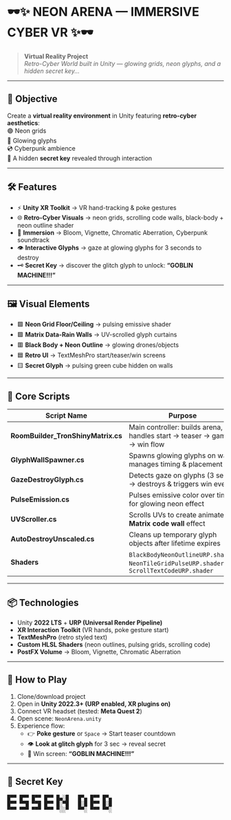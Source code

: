 # 🕶️✨ NEON ARENA — IMMERSIVE CYBER VR ✨🕶️

> **Virtual Reality Project**  
> *Retro-Cyber World built in Unity — glowing grids, neon glyphs, and a hidden secret key...*  

---

## 🎯 Objective
Create a **virtual reality environment** in Unity featuring **retro-cyber aesthetics**:  
🟣 Neon grids  
💠 Glowing glyphs  
💿 Cyberpunk ambience  
👾 A hidden **secret key** revealed through interaction  

---

## 🛠 Features
- ⚡ **Unity XR Toolkit** → VR hand-tracking & poke gestures  
- 🌐 **Retro-Cyber Visuals** → neon grids, scrolling code walls, black-body + neon outline shader  
- 🔮 **Immersion** → Bloom, Vignette, Chromatic Aberration, Cyberpunk soundtrack  
- 👁 **Interactive Glyphs** → gaze at glowing glyphs for 3 seconds to destroy  
- 🗝 **Secret Key** → discover the glitch glyph to unlock: **“GOBLIN MACHINE!!!”**  

---

## 🖼 Visual Elements
- 🟩 **Neon Grid Floor/Ceiling** → pulsing emissive shader  
- 🟪 **Matrix Data-Rain Walls** → UV-scrolled glyph curtains  
- 🟥 **Black Body + Neon Outline** → glowing drones/objects  
- 🟦 **Retro UI** → TextMeshPro start/teaser/win screens  
- 🟨 **Secret Glyph** → pulsing green cube hidden on walls  

---

## 📜 Core Scripts

| Script Name                | Purpose                                                                 |
|-----------------------------|-------------------------------------------------------------------------|
| **RoomBuilder_TronShinyMatrix.cs** | Main controller: builds arena, handles start → teaser → game → win flow |
| **GlyphWallSpawner.cs**     | Spawns glowing glyphs on walls, manages timing & placement              |
| **GazeDestroyGlyph.cs**     | Detects gaze on glyphs (3 sec) → destroys & triggers win event          |
| **PulseEmission.cs**        | Pulses emissive color over time for glowing neon effect                 |
| **UVScroller.cs**           | Scrolls UVs to create animated **Matrix code wall** effect              |
| **AutoDestroyUnscaled.cs**  | Cleans up temporary glyph objects after lifetime expires                 |
| **Shaders**                 | `BlackBodyNeonOutlineURP.shader`, `NeonTileGridPulseURP.shader`, `ScrollTextCodeURP.shader` |

---

## 📦 Technologies
- Unity **2022 LTS** + **URP (Universal Render Pipeline)**  
- **XR Interaction Toolkit** (VR hands, poke gesture start)  
- **TextMeshPro** (retro styled text)  
- **Custom HLSL Shaders** (neon outlines, pulsing grids, scrolling code)  
- **PostFX Volume** → Bloom, Vignette, Chromatic Aberration  

---

## 🚀 How to Play
1. Clone/download project  
2. Open in **Unity 2022.3+ (URP enabled, XR plugins on)**  
3. Connect VR headset (tested: **Meta Quest 2**)  
4. Open scene: `NeonArena.unity`  
5. Experience flow:  
   - 👉 **Poke gesture** or `Space` → Start teaser countdown  
   - 👁 **Look at glitch glyph** for 3 sec → reveal secret  
   - 🎉 Win screen: **“GOBLIN MACHINE!!!”**  

---

## 🔑 Secret Key
```ansi
█▀▀ █▀▀ █▀▀ █▀▀ █▄░█   █▀▄ █▀▀ █▀▄
█▀▀ ▀▀█ ▀▀█ █▀▀ █░▀█   █░█ █▀▀ █░█
▀▀▀ ▀▀▀ ▀▀▀ ▀▀▀ ▀░░▀   ▀▀░ ▀▀▀ ▀▀░
